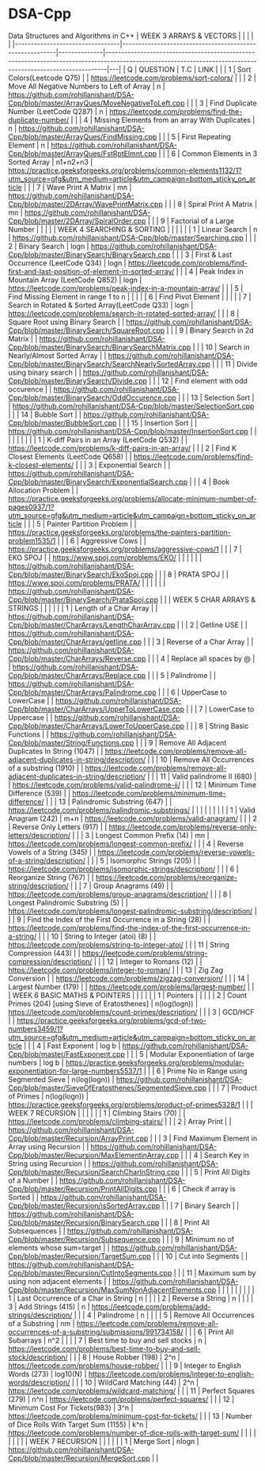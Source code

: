 # DSA-Cpp
Data Structures and Algorithms in C++
| WEEK 3  ARRAYS   & VECTORS      |                                                         |              |                                                                                                                                                            |   |
|---------------------------------|---------------------------------------------------------|--------------|------------------------------------------------------------------------------------------------------------------------------------------------------------|---|
|                Q                |                         QUESTION                        |      T.C     |                                                                            LINK                                                                            |   |
|                1                | Sort Colors(Leetcode Q75)                               |              | https://leetcode.com/problems/sort-colors/                                                                                                                 |   |
|                2                | Move All Negative Numbers to Left of Array              |       n      | https://github.com/rohillanishant/DSA-Cpp/blob/master/ArrayQues/MoveNegativeToLeft.cpp                                                                     |   |
|                3                | Find Duplicate Number (LeetCode Q287)                   |       n      | https://leetcode.com/problems/find-the-duplicate-number/                                                                                                   |   |
|                4                | Missing Elements from an array With Duplicates          |       n      | https://github.com/rohillanishant/DSA-Cpp/blob/master/ArrayQues/FindMissing.cpp                                                                            |   |
|                5                | First Repeating Element                                 |       n      | https://github.com/rohillanishant/DSA-Cpp/blob/master/ArrayQues/FstRptElmnt.cpp                                                                            |   |
|                6                | Common Elements in 3 Sorted Array                       |   n1+n2+n3   | https://practice.geeksforgeeks.org/problems/common-elements1132/1?utm_source=gfg&utm_medium=article&utm_campaign=bottom_sticky_on_article                  |   |
|                7                | Wave Print A Matrix                                     |      mn      | https://github.com/rohillanishant/DSA-Cpp/blob/master/2DArray/WavePrintMatrix.cpp                                                                          |   |
|                8                | Spiral Print A Matrix                                   |      mn      | https://github.com/rohillanishant/DSA-Cpp/blob/master/2DArray/SpiralOrder.cpp                                                                              |   |
|                9                | Factorial of a Large Number                             |              |                                                                                                                                                            |   |
| WEEK   4  SEARCHING & SORTING   |                                                         |              |                                                                                                                                                            |   |
|                1                | Linear Search                                           |       n      | https://github.com/rohillanishant/DSA-Cpp/blob/master/Searching.cpp                                                                                        |   |
|                2                | Binary Search                                           |     logn     | https://github.com/rohillanishant/DSA-Cpp/blob/master/BinarySearch/BinarySearch.cpp                                                                        |   |
|                3                | First & Last Occurrence (LeetCode Q34)                  |     logn     | https://leetcode.com/problems/find-first-and-last-position-of-element-in-sorted-array/                                                                     |   |
|                4                | Peak Index in Mountain Array (LeetCode Q852)            |     logn     | https://leetcode.com/problems/peak-index-in-a-mountain-array/                                                                                              |   |
|                5                | Find Missing Element in range 1 to n                    |              |                                                                                                                                                            |   |
|                6                | Find Pivot Element                                      |              |                                                                                                                                                            |   |
|                7                | Search in Rotated & Sorted Array(LeetCode Q33)          |     logn     | https://leetcode.com/problems/search-in-rotated-sorted-array/                                                                                              |   |
|                8                | Square Root using Binary Search                         |              | https://github.com/rohillanishant/DSA-Cpp/blob/master/BinarySearch/SquareRoot.cpp                                                                          |   |
|                9                | Binary Search in 2d Matrix                              |              | https://github.com/rohillanishant/DSA-Cpp/blob/master/BinarySearch/BinarySearchMatrix.cpp                                                                  |   |
|                10               | Search in Nearly/Almost Sorted Array                    |              | https://github.com/rohillanishant/DSA-Cpp/blob/master/BinarySearch/SearchNearlySortedArray.cpp                                                             |   |
|                11               | Divide using binary search                              |              | https://github.com/rohillanishant/DSA-Cpp/blob/master/BinarySearch/Divide.cpp                                                                              |   |
|                12               | Find element with odd occurence                         |              | https://github.com/rohillanishant/DSA-Cpp/blob/master/BinarySearch/OddOccurence.cpp                                                                        |   |
|                13               | Selection Sort                                          |              | https://github.com/rohillanishant/DSA-Cpp/blob/master/SelectionSort.cpp                                                                                    |   |
|                14               | Bubble Sort                                             |              | https://github.com/rohillanishant/DSA-Cpp/blob/master/BubbleSort.cpp                                                                                       |   |
|                15               | Insertion Sort                                          |              | https://github.com/rohillanishant/DSA-Cpp/blob/master/InsertionSort.cpp                                                                                    |   |
|                                 |                                                         |              |                                                                                                                                                            |   |
|                1                | K-diff Pairs in an Array (LeetCode Q532)                |              | https://leetcode.com/problems/k-diff-pairs-in-an-array/                                                                                                    |   |
|                2                | Find K Closest Elements (LeetCode Q658)                 |              | https://leetcode.com/problems/find-k-closest-elements/                                                                                                     |   |
|                3                | Exponential Search                                      |              | https://github.com/rohillanishant/DSA-Cpp/blob/master/BinarySearch/ExponentialSearch.cpp                                                                   |   |
|                4                | Book Allocation Problem                                 |              | https://practice.geeksforgeeks.org/problems/allocate-minimum-number-of-pages0937/1?utm_source=gfg&utm_medium=article&utm_campaign=bottom_sticky_on_article |   |
|                5                | Painter Partition Problem                               |              | https://practice.geeksforgeeks.org/problems/the-painters-partition-problem1535/1                                                                           |   |
|                6                | Aggressive Cows                                         |              | https://practice.geeksforgeeks.org/problems/aggressive-cows/1                                                                                              |   |
|                7                | EKO SPOJ                                                |              | https://www.spoj.com/problems/EKO/                                                                                                                         |   |
|                                 |                                                         |              | https://github.com/rohillanishant/DSA-Cpp/blob/master/BinarySearch/EkoSpoj.cpp                                                                             |   |
|                8                | PRATA SPOJ                                              |              | https://www.spoj.com/problems/PRATA/                                                                                                                       |   |
|                                 |                                                         |              | https://github.com/rohillanishant/DSA-Cpp/blob/master/BinarySearch/PrataSpoj.cpp                                                                           |   |
| WEEK   5 CHAR ARRAYS & STRINGS  |                                                         |              |                                                                                                                                                            |   |
|                1                | Length of a Char Array                                  |              | https://github.com/rohillanishant/DSA-Cpp/blob/master/CharArrays/LengthCharArray.cpp                                                                       |   |
|                2                | Getline USE                                             |              | https://github.com/rohillanishant/DSA-Cpp/blob/master/CharArrays/getline.cpp                                                                               |   |
|                3                | Reverse of a Char Array                                 |              | https://github.com/rohillanishant/DSA-Cpp/blob/master/CharArrays/Reverse.cpp                                                                               |   |
|                4                | Replace all spaces by @                                 |              | https://github.com/rohillanishant/DSA-Cpp/blob/master/CharArrays/Replace.cpp                                                                               |   |
|                5                | Palindrome                                              |              | https://github.com/rohillanishant/DSA-Cpp/blob/master/CharArrays/Palindrome.cpp                                                                            |   |
|                6                | UpperCase to LowerCase                                  |              | https://github.com/rohillanishant/DSA-Cpp/blob/master/CharArrays/UpperToLowerCase.cpp                                                                      |   |
|                7                | LowerCase to Uppercase                                  |              | https://github.com/rohillanishant/DSA-Cpp/blob/master/CharArrays/LowerToUpperCase.cpp                                                                      |   |
|                8                | String Basic Functions                                  |              | https://github.com/rohillanishant/DSA-Cpp/blob/master/String/Functions.cpp                                                                                 |   |
|                9                | Remove All Adjacent Duplicates In String (1047)         |              | https://leetcode.com/problems/remove-all-adjacent-duplicates-in-string/description/                                                                        |   |
|                10               | Remove  All Occurrences   of a substring (1910)         |              | https://leetcode.com/problems/remove-all-adjacent-duplicates-in-string/description/                                                                        |   |
|                11               | Valid palindrome II (680)                               |              | https://leetcode.com/problems/valid-palindrome-ii/                                                                                                         |   |
|                12               | Minimum Time Difference (539)                           |              | https://leetcode.com/problems/minimum-time-difference/                                                                                                     |   |
|                13               | Palindromic Substring (647)                             |              | https://leetcode.com/problems/palindromic-substrings/                                                                                                      |   |
|                                 |                                                         |              |                                                                                                                                                            |   |
|                1                | Valid Anagram (242)                                     |      m+n     | https://leetcode.com/problems/valid-anagram/                                                                                                               |   |
|                2                | Reverse Only Letters (917)                              |              | https://leetcode.com/problems/reverse-only-letters/description/                                                                                            |   |
|                3                | Longest Common Prefix (14)                              |      mn      | https://leetcode.com/problems/longest-common-prefix/                                                                                                       |   |
|                4                | Reverse Vowels of a String (345)                        |              | https://leetcode.com/problems/reverse-vowels-of-a-string/description/                                                                                      |   |
|                5                | Isomorphic Strings (205)                                |              | https://leetcode.com/problems/isomorphic-strings/description/                                                                                              |   |
|                6                | Reorganize String (767)                                 |              | https://leetcode.com/problems/reorganize-string/description/                                                                                               |   |
|                7                | Group Anagrams (49)                                     |              | https://leetcode.com/problems/group-anagrams/description/                                                                                                  |   |
|                8                | Longest Palindromic Substring (5)                       |              | https://leetcode.com/problems/longest-palindromic-substring/description/                                                                                   |   |
|                9                | Find the Index of the First Occurrence in a String (28) |              | https://leetcode.com/problems/find-the-index-of-the-first-occurrence-in-a-string/                                                                          |   |
|                10               | String to Integer (atoi) (8)                            |              | https://leetcode.com/problems/string-to-integer-atoi/                                                                                                      |   |
|                11               | String Compression (443)                                |              | https://leetcode.com/problems/string-compression/description/                                                                                              |   |
|                12               | Integer to Romans (12)                                  |              | https://leetcode.com/problems/integer-to-roman/                                                                                                            |   |
|                13               | Zig Zag Conversion                                      |              | https://leetcode.com/problems/zigzag-conversion/                                                                                                           |   |
|                14               | Largest Number (179)                                    |              | https://leetcode.com/problems/largest-number/                                                                                                              |   |
| WEEK   6 BASIC MATHS & POINTERS |                                                         |              |                                                                                                                                                            |   |
|                1                | Pointers                                                |              |                                                                                                                                                            |   |
|                2                | Count Primes (204)   [using Sieve   of Eratosthenes]    | n(log(logn)) | https://leetcode.com/problems/count-primes/description/                                                                                                    |   |
|                3                | GCD/HCF                                                 |              | https://practice.geeksforgeeks.org/problems/gcd-of-two-numbers3459/1?utm_source=gfg&utm_medium=article&utm_campaign=bottom_sticky_on_article               |   |
|                4                | Fast Exponent                                           |     log b    | https://github.com/rohillanishant/DSA-Cpp/blob/master/FastExponent.cpp                                                                                     |   |
|                5                | Modular Exponentiation of large numbers                 |     log b    | https://practice.geeksforgeeks.org/problems/modular-exponentiation-for-large-numbers5537/1                                                                 |   |
|                6                | Prime No in Range using Segmented Sieve                 | n(log(logn)) | https://github.com/rohillanishant/DSA-Cpp/blob/master/SieveOfEratosthenes/SegmentedSieve.cpp                                                               |   |
|                7                | Product of Primes                                       | n(log(logn)) | https://practice.geeksforgeeks.org/problems/product-of-primes5328/1                                                                                        |   |
| WEEK   7 RECURSION              |                                                         |              |                                                                                                                                                            |   |
|                1                | Climbing Stairs (70)                                    |              | https://leetcode.com/problems/climbing-stairs/                                                                                                             |   |
|                2                | Array Print                                             |              | https://github.com/rohillanishant/DSA-Cpp/blob/master/Recursion/ArrayPrint.cpp                                                                             |   |
|                3                | Find Maximum Element in Array using Recursion           |              | https://github.com/rohillanishant/DSA-Cpp/blob/master/Recursion/MaxElementinArray.cpp                                                                      |   |
|                4                | Search Key in String using Recursion                    |              | https://github.com/rohillanishant/DSA-Cpp/blob/master/Recursion/SearchCharInString.cpp                                                                     |   |
|                5                | Print All Digits of a Number                            |              | https://github.com/rohillanishant/DSA-Cpp/blob/master/Recursion/PrintAllDigits.cpp                                                                         |   |
|                6                | Check if array is Sorted                                |              | https://github.com/rohillanishant/DSA-Cpp/blob/master/Recursion/isSortedArray.cpp                                                                          |   |
|                7                | Binary Search                                           |              | https://github.com/rohillanishant/DSA-Cpp/blob/master/Recursion/BinarySearch.cpp                                                                           |   |
|                8                | Print All Subsequences                                  |              | https://github.com/rohillanishant/DSA-Cpp/blob/master/Recursion/Subsequence.cpp                                                                            |   |
|                9                | Minimum no of elements whose sum=target                 |              | https://github.com/rohillanishant/DSA-Cpp/blob/master/Recursion/TargetSum.cpp                                                                              |   |
|                10               | Cut into Segments                                       |              | https://github.com/rohillanishant/DSA-Cpp/blob/master/Recursion/CutIntoSegments.cpp                                                                        |   |
|                11               | Maximum sum by using  non adjacent elements             |              | https://github.com/rohillanishant/DSA-Cpp/blob/master/Recursion/MaxSumNonAdjacentElements.cpp                                                              |   |
|                                 |                                                         |              |                                                                                                                                                            |   |
|                1                | Last Occurrence of a Char in String                     |       n      |                                                                                                                                                            |   |
|                2                | Reverse a String                                        |       n      |                                                                                                                                                            |   |
|                3                | Add Strings (415)                                       |       n      | https://leetcode.com/problems/add-strings/description/                                                                                                     |   |
|                4                | Palindrome                                              |       n      |                                                                                                                                                            |   |
|                5                | Remove All Occurrences of a Substring                   |      nm      | https://leetcode.com/problems/remove-all-occurrences-of-a-substring/submissions/991734158/                                                                 |   |
|                6                | Print All Subarrays                                     |      n^2     |                                                                                                                                                            |   |
|                7                | Best time to buy and sell stocks                        |       n      | https://leetcode.com/problems/best-time-to-buy-and-sell-stock/description/                                                                                 |   |
|                8                | House Robber (198)                                      |      2^n     | https://leetcode.com/problems/house-robber/                                                                                                                |   |
|                9                | Integer to English Words (273)                          |   log10(N)   | https://leetcode.com/problems/integer-to-english-words/description/                                                                                        |   |
|                10               | WildCard Matching (44)                                  |      2^n     | https://leetcode.com/problems/wildcard-matching/                                                                                                           |   |
|                11               | Perfect Squares (279)                                   |      n^n     | https://leetcode.com/problems/perfect-squares/                                                                                                             |   |
|                12               | Minimum Cost For Tickets(983)                           |      3^n     | https://leetcode.com/problems/minimum-cost-for-tickets/                                                                                                    |   |
|                13               | Number of Dice Rolls With Target Sum (1155)             |      k^n     | https://leetcode.com/problems/number-of-dice-rolls-with-target-sum/                                                                                        |   |
|                                 |                                                         |              |                                                                                                                                                            |   |
| WEEK   7 RECURSION              |                                                         |              |                                                                                                                                                            |   |
|                1                | Merge Sort                                              |     nlogn    | https://github.com/rohillanishant/DSA-Cpp/blob/master/Recursion/MergeSort.cpp                                                                              |   |
